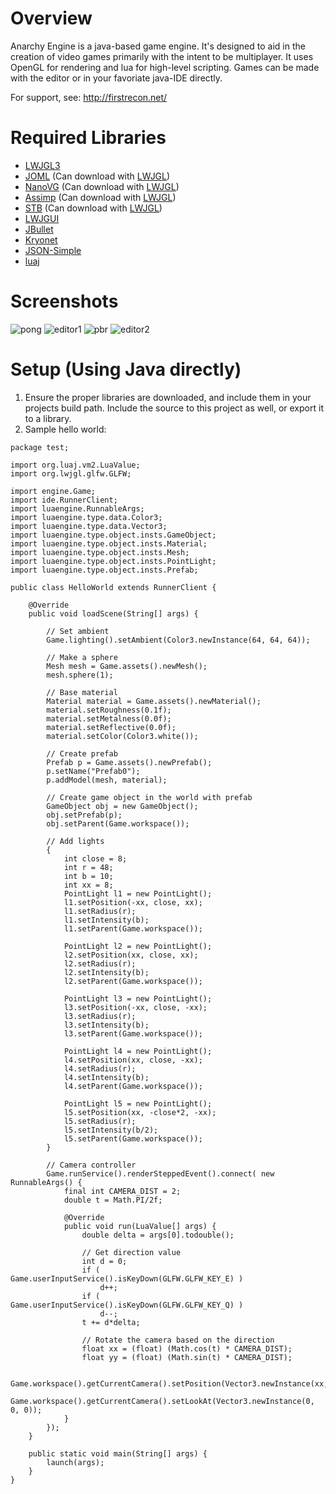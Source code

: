 # Overview

Anarchy Engine is a java-based game engine. It's designed to aid in the creation of video games primarily with the intent to be multiplayer. It uses OpenGL for rendering and lua for high-level scripting. Games can be made with the editor or in your favoriate java-IDE directly.

For support, see: http://firstrecon.net/

# Required Libraries
- [LWJGL3](https://www.lwjgl.org/)
- [JOML](https://github.com/JOML-CI/JOML) (Can download with [LWJGL](https://www.lwjgl.org/customize))
- [NanoVG](https://github.com/memononen/nanovg) (Can download with [LWJGL](https://www.lwjgl.org/customize))
- [Assimp](https://github.com/assimp/assimp) (Can download with [LWJGL](https://www.lwjgl.org/customize))
- [STB](https://github.com/nothings/stb) (Can download with [LWJGL](https://www.lwjgl.org/customize))
- [LWJGUI](https://github.com/orange451/LWJGUI/)
- [JBullet](https://code.google.com/archive/p/jbullet-jme/downloads)
- [Kryonet](https://github.com/EsotericSoftware/kryonet)
- [JSON-Simple](https://code.google.com/archive/p/json-simple/downloads)
- [luaj](http://www.luaj.org/luaj/3.0/README.html)

# Screenshots
![pong](https://i.imgur.com/EBIDL8M.gif)
![editor1](https://i.imgur.com/580uHdZ.png)
![pbr](https://cdn.discordapp.com/attachments/541818498293170177/568638439914733580/unknown.png)
![editor2](https://cdn.discordapp.com/attachments/511187289897173009/522436178088034305/unknown.png)

# Setup (Using Java directly)
1) Ensure the proper libraries are downloaded, and include them in your projects build path. Include the source to this project as well, or export it to a library.
2) Sample hello world:
```
package test;

import org.luaj.vm2.LuaValue;
import org.lwjgl.glfw.GLFW;

import engine.Game;
import ide.RunnerClient;
import luaengine.RunnableArgs;
import luaengine.type.data.Color3;
import luaengine.type.data.Vector3;
import luaengine.type.object.insts.GameObject;
import luaengine.type.object.insts.Material;
import luaengine.type.object.insts.Mesh;
import luaengine.type.object.insts.PointLight;
import luaengine.type.object.insts.Prefab;

public class HelloWorld extends RunnerClient {
	
	@Override
	public void loadScene(String[] args) {
		
		// Set ambient
		Game.lighting().setAmbient(Color3.newInstance(64, 64, 64));
		
		// Make a sphere
		Mesh mesh = Game.assets().newMesh();
		mesh.sphere(1);
		
		// Base material
		Material material = Game.assets().newMaterial();
		material.setRoughness(0.1f);
		material.setMetalness(0.0f);
		material.setReflective(0.0f);
		material.setColor(Color3.white());
		
		// Create prefab
		Prefab p = Game.assets().newPrefab();
		p.setName("Prefab0");
		p.addModel(mesh, material);
		
		// Create game object in the world with prefab
		GameObject obj = new GameObject();
		obj.setPrefab(p);
		obj.setParent(Game.workspace());
		
		// Add lights
		{
			int close = 8;
			int r = 48;
			int b = 10;
			int xx = 8;
			PointLight l1 = new PointLight();
			l1.setPosition(-xx, close, xx);
			l1.setRadius(r);
			l1.setIntensity(b);
			l1.setParent(Game.workspace());
			
			PointLight l2 = new PointLight();
			l2.setPosition(xx, close, xx);
			l2.setRadius(r);
			l2.setIntensity(b);
			l2.setParent(Game.workspace());
			
			PointLight l3 = new PointLight();
			l3.setPosition(-xx, close, -xx);
			l3.setRadius(r);
			l3.setIntensity(b);
			l3.setParent(Game.workspace());
			
			PointLight l4 = new PointLight();
			l4.setPosition(xx, close, -xx);
			l4.setRadius(r);
			l4.setIntensity(b);
			l4.setParent(Game.workspace());
			
			PointLight l5 = new PointLight();
			l5.setPosition(xx, -close*2, -xx);
			l5.setRadius(r);
			l5.setIntensity(b/2);
			l5.setParent(Game.workspace());
		}
		
		// Camera controller
		Game.runService().renderSteppedEvent().connect( new RunnableArgs() {
			final int CAMERA_DIST = 2;
			double t = Math.PI/2f;
			
			@Override
			public void run(LuaValue[] args) {
				double delta = args[0].todouble();
				
				// Get direction value
				int d = 0;
				if ( Game.userInputService().isKeyDown(GLFW.GLFW_KEY_E) )
					d++;
				if ( Game.userInputService().isKeyDown(GLFW.GLFW_KEY_Q) )
					d--;
				t += d*delta;
				
				// Rotate the camera based on the direction
				float xx = (float) (Math.cos(t) * CAMERA_DIST);
				float yy = (float) (Math.sin(t) * CAMERA_DIST);

				Game.workspace().getCurrentCamera().setPosition(Vector3.newInstance(xx,yy,CAMERA_DIST*0.75f));
				Game.workspace().getCurrentCamera().setLookAt(Vector3.newInstance(0, 0, 0));
			}
		});
	}
	
	public static void main(String[] args) {
		launch(args);
	}
}
```
